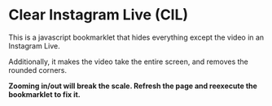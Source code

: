 # Clear Instagram Live (CIL)
This is a javascript bookmarklet that hides everything except the video in an Instagram Live.

Additionally, it makes the video take the entire screen, and removes the rounded corners.

**Zooming in/out will break the scale. Refresh the page and reexecute the bookmarklet to fix it.**
